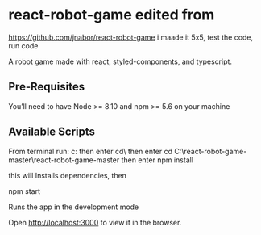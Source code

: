 # react-robot-game edited from 
https://github.com/jnabor/react-robot-game 
i maade it 5x5, test the code, run code

A robot game made with react, styled-components, and typescript.

## Pre-Requisites

You’ll need to have Node >= 8.10 and npm >= 5.6 on your machine

## Available Scripts


From terminal run:
c: then enter
cd\ then enter
cd C:\react-robot-game-master\react-robot-game-master then enter
npm install

this will Installs dependencies, then

npm start

Runs the app in the development mode

Open [http://localhost:3000](http://localhost:3000) to view it in the browser.

